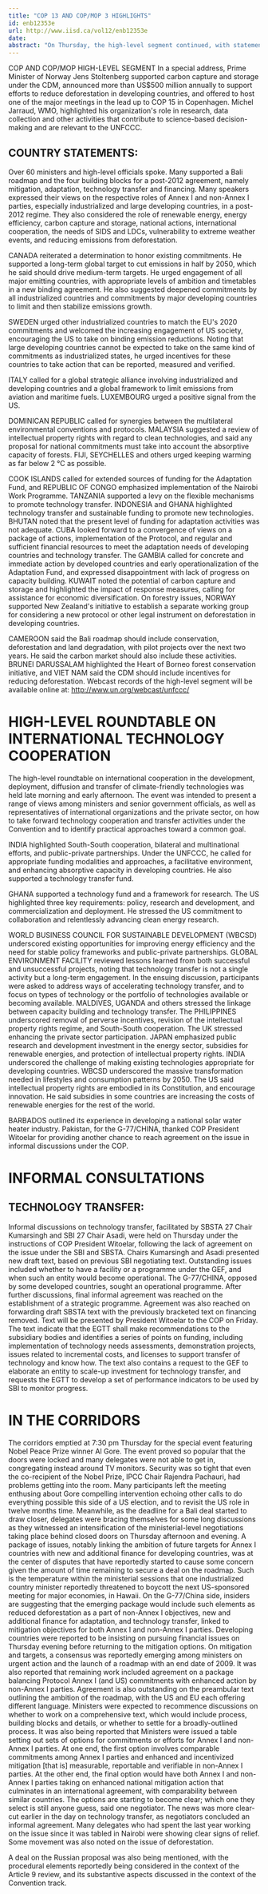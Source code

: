 ```yaml
---
title: "COP 13 AND COP/MOP 3 HIGHLIGHTS"
id: enb12353e
url: http://www.iisd.ca/vol12/enb12353e
date: 
abstract: "On Thursday, the high-level segment continued, with statements from over 60 ministers and heads of delegation. In addition, ministerial and high-level informal consultations were held throughout the day on various elements of the Bali roadmap, and on technology transfer ."
---
```


COP AND COP/MOP HIGH-LEVEL SEGMENT In a special address, Prime Minister of Norway Jens Stoltenberg supported carbon capture and storage under the CDM, announced more than US$500 million annually to support efforts to reduce deforestation in developing countries, and offered to host one of the major meetings in the lead up to COP 15 in Copenhagen. Michel Jarraud, WMO, highlighted his organization's role in research, data collection and other activities that contribute to science-based decision-making and are relevant to the UNFCCC.

## COUNTRY STATEMENTS:

Over 60 ministers and high-level officials spoke. Many supported a Bali roadmap and the four building blocks for a post-2012 agreement, namely mitigation, adaptation, technology transfer and financing. Many speakers expressed their views on the respective roles of Annex I and non-Annex I parties, especially industrialized and large developing countries, in a post-2012 regime. They also considered the role of renewable energy, energy efficiency, carbon capture and storage, national actions, international cooperation, the needs of SIDS and LDCs, vulnerability to extreme weather events, and reducing emissions from deforestation.

CANADA reiterated a determination to honor existing commitments. He supported a long-term global target to cut emissions in half by 2050, which he said should drive medium-term targets. He urged engagement of all major emitting countries, with appropriate levels of ambition and timetables in a new binding agreement. He also suggested deepened commitments by all industrialized countries and commitments by major developing countries to limit and then stabilize emissions growth.

SWEDEN urged other industrialized countries to match the EU's 2020 commitments and welcomed the increasing engagement of US society, encouraging the US to take on binding emission reductions. Noting that large developing countries cannot be expected to take on the same kind of commitments as industrialized states, he urged incentives for these countries to take action that can be reported, measured and verified.

ITALY called for a global strategic alliance involving industrialized and developing countries and a global framework to limit emissions from aviation and maritime fuels. LUXEMBOURG urged a positive signal from the US.

DOMINICAN REPUBLIC called for synergies between the multilateral environmental conventions and protocols. MALAYSIA suggested a review of intellectual property rights with regard to clean technologies, and said any proposal for national commitments must take into account the absorptive capacity of forests. FIJI, SEYCHELLES and others urged keeping warming as far below 2 °C as possible.

COOK ISLANDS called for extended sources of funding for the Adaptation Fund, and REPUBLIC OF CONGO emphasized implementation of the Nairobi Work Programme. TANZANIA supported a levy on the flexible mechanisms to promote technology transfer. INDONESIA and GHANA highlighted technology transfer and sustainable funding to promote new technologies. BHUTAN noted that the present level of funding for adaptation activities was not adequate. CUBA looked forward to a convergence of views on a package of actions, implementation of the Protocol, and regular and sufficient financial resources to meet the adaptation needs of developing countries and technology transfer. The GAMBIA called for concrete and immediate action by developed countries and early operationalization of the Adaptation Fund, and expressed disappointment with lack of progress on capacity building. KUWAIT noted the potential of carbon capture and storage and highlighted the impact of response measures, calling for assistance for economic diversification. On forestry issues, NORWAY supported New Zealand's initiative to establish a separate working group for considering a new protocol or other legal instrument on deforestation in developing countries.

CAMEROON said the Bali roadmap should include conservation, deforestation and land degradation, with pilot projects over the next two years. He said the carbon market should also include these activities. BRUNEI DARUSSALAM highlighted the Heart of Borneo forest conservation initiative, and VIET NAM said the CDM should include incentives for reducing deforestation. Webcast records of the high-level segment will be available online at: http://www.un.org/webcast/unfccc/

# HIGH-LEVEL ROUNDTABLE ON INTERNATIONAL TECHNOLOGY COOPERATION

The high-level roundtable on international cooperation in the development, deployment, diffusion and transfer of climate-friendly technologies was held late morning and early afternoon. The event was intended to present a range of views among ministers and senior government officials, as well as representatives of international organizations and the private sector, on how to take forward technology cooperation and transfer activities under the Convention and to identify practical approaches toward a common goal.

INDIA highlighted South-South cooperation, bilateral and multinational efforts, and public-private partnerships. Under the UNFCCC, he called for appropriate funding modalities and approaches, a facilitative environment, and enhancing absorptive capacity in developing countries. He also supported a technology transfer fund.

GHANA supported a technology fund and a framework for research. The US highlighted three key requirements: policy, research and development, and commercialization and deployment. He stressed the US commitment to collaboration and relentlessly advancing clean energy research.

WORLD BUSINESS COUNCIL FOR SUSTAINABLE DEVELOPMENT (WBCSD) underscored existing opportunities for improving energy efficiency and the need for stable policy frameworks and public-private partnerships. GLOBAL ENVIRONMENT FACILITY reviewed lessons learned from both successful and unsuccessful projects, noting that technology transfer is not a single activity but a long-term engagement. In the ensuing discussion, participants were asked to address ways of accelerating technology transfer, and to focus on types of technology or the portfolio of technologies available or becoming available. MALDIVES, UGANDA and others stressed the linkage between capacity building and technology transfer. The PHILIPPINES underscored removal of perverse incentives, revision of the intellectual property rights regime, and South-South cooperation. The UK stressed enhancing the private sector participation. JAPAN emphasized public research and development investment in the energy sector, subsidies for renewable energies, and protection of intellectual property rights. INDIA underscored the challenge of making existing technologies appropriate for developing countries. WBCSD underscored the massive transformation needed in lifestyles and consumption patterns by 2050. The US said intellectual property rights are embodied in its Constitution, and encourage innovation. He said subsidies in some countries are increasing the costs of renewable energies for the rest of the world.

BARBADOS outlined its experience in developing a national solar water heater industry. Pakistan, for the G-77/CHINA, thanked COP President Witoelar for providing another chance to reach agreement on the issue in informal discussions under the COP.

# INFORMAL CONSULTATIONS

## TECHNOLOGY TRANSFER:

Informal discussions on technology transfer, facilitated by SBSTA 27 Chair Kumarsingh and SBI 27 Chair Asadi, were held on Thursday under the instructions of COP President Witoelar, following the lack of agreement on the issue under the SBI and SBSTA. Chairs Kumarsingh and Asadi presented new draft text, based on previous SBI negotiating text. Outstanding issues included whether to have a facility or a programme under the GEF, and when such an entity would become operational. The G-77/CHINA, opposed by some developed countries, sought an operational programme. After further discussions, final informal agreement was reached on the establishment of a strategic programme. Agreement was also reached on forwarding draft SBSTA text with the previously bracketed text on financing removed. Text will be presented by President Witoelar to the COP on Friday. The text indicate that the EGTT shall make recommendations to the subsidiary bodies and identifies a series of points on funding, including implementation of technology needs assessments, demonstration projects, issues related to incremental costs, and licenses to support transfer of technology and know how. The text also contains a request to the GEF to elaborate an entity to scale-up investment for technology transfer, and requests the EGTT to develop a set of performance indicators to be used by SBI to monitor progress.

# IN THE CORRIDORS

The corridors emptied at 7:30 pm Thursday for the special event featuring Nobel Peace Prize winner Al Gore. The event proved so popular that the doors were locked and many delegates were not able to get in, congregating instead around TV monitors. Security was so tight that even the co-recipient of the Nobel Prize, IPCC Chair Rajendra Pachauri, had problems getting into the room. Many participants left the meeting enthusing about Gore compelling intervention echoing other calls to do everything possible this side of a US election, and to revisit the US role in twelve months time. Meanwhile, as the deadline for a Bali deal started to draw closer, delegates were bracing themselves for some long discussions as they witnessed an intensification of the ministerial-level negotiations taking place behind closed doors on Thursday afternoon and evening. A package of issues, notably linking the ambition of future targets for Annex I countries with new and additional finance for developing countries, was at the center of disputes that have reportedly started to cause some concern given the amount of time remaining to secure a deal on the roadmap. Such is the temperature within the ministerial sessions that one industrialized country minister reportedly threatened to boycott the next US-sponsored meeting for major economies, in Hawaii. On the G-77/China side, insiders are suggesting that the emerging package would include such elements as reduced deforestation as a part of non-Annex I objectives, new and additional finance for adaptation, and technology transfer, linked to mitigation objectives for both Annex I and non-Annex I parties. Developing countries were reported to be insisting on pursuing financial issues on Thursday evening before returning to the mitigation options. On mitigation and targets, a consensus was reportedly emerging among ministers on urgent action and the launch of a roadmap with an end date of 2009. It was also reported that remaining work included agreement on a package balancing Protocol Annex I (and US) commitments with enhanced action by non-Annex I parties. Agreement is also outstanding on the preambular text outlining the ambition of the roadmap, with the US and EU each offering different language. Ministers were expected to recommence discussions on whether to work on a comprehensive text, which would include process, building blocks and details, or whether to settle for a broadly-outlined process. It was also being reported that Ministers were issued a table setting out sets of options for commitments or efforts for Annex I and non-Annex I parties. At one end, the first option involves comparable commitments among Annex I parties and enhanced and incentivized mitigation [that is] measurable, reportable and verifiable in non-Annex I parties. At the other end, the final option would have both Annex I and non-Annex I parties taking on enhanced national mitigation action that culminates in an international agreement, with comparability between similar countries. The options are starting to become clear; which one they select is still anyone guess, said one negotiator. The news was more clear-cut earlier in the day on technology transfer, as negotiators concluded an informal agreement. Many delegates who had spent the last year working on the issue since it was tabled in Nairobi were showing clear signs of relief. Some movement was also noted on the issue of deforestation.

A deal on the Russian proposal was also being mentioned, with the procedural elements reportedly being considered in the context of the Article 9 review, and its substantive aspects discussed in the context of the Convention track.